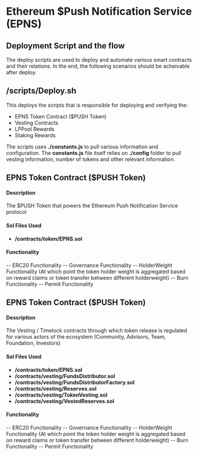 # Ethereum $Push Notification Service (EPNS)
## Deployment Script and the flow

The deploy scripts are used to deploy and automate various smart contracts and their relations. In the end, the following scenarios should be acheivable after deploy.

## /scripts/Deploy.sh
This deploys the scripts that is responsible for deploying and verifying the:
- EPNS Token Contract ($PUSH Token)
- Vesting Contracts
- LPPool Rewards
- Staking Rewards

The scripts uses **./constants.js** to pull various information and configuration. The **constants.js** file itself relies on **./config** folder to pull vesting information, number of tokens and other relevant information.

## EPNS Token Contract ($PUSH Token)
#### Description
The $PUSH Token that powers the Ethereum Push Notification Service protocol

#### Sol Files Used
- **/contracts/token/EPNS.sol**

#### Functionality
-- ERC20 Functionality
-- Governance Functionality
-- HolderWeight Functionality (At which point the token holder weight is aggregated based on reward claims or token transfer between different holderweight)
-- Burn Functionality
-- Permit Functionality

## EPNS Token Contract ($PUSH Token)
#### Description
The Vesting / Timelock contracts through which token release is regulated for various actors of the ecosystem (Community, Advisors, Team, Foundation, Investors)

#### Sol Files Used
- **/contracts/token/EPNS.sol**
- **/contracts/vesting/FundsDistributor.sol**
- **/contracts/vesting/FundsDistributorFactory.sol**
- **/contracts/vesting/Reserves.sol**
- **/contracts/vesting/TokenVesting.sol**
- **/contracts/vesting/VestedReserves.sol**

#### Functionality
-- ERC20 Functionality
-- Governance Functionality
-- HolderWeight Functionality (At which point the token holder weight is aggregated based on reward claims or token transfer between different holderweight)
-- Burn Functionality
-- Permit Functionality
